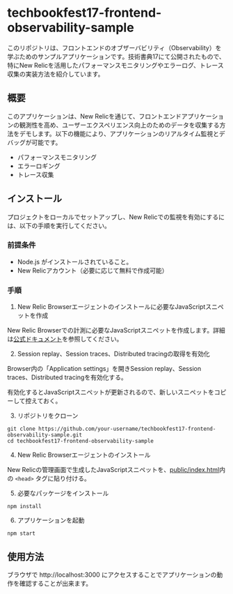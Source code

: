 # techbookfest17-frontend-observability-sample

このリポジトリは、フロントエンドのオブザーバビリティ（Observability）を学ぶためのサンプルアプリケーションです。技術書典17にて公開されたもので、特にNew Relicを活用したパフォーマンスモニタリングやエラーログ、トレース収集の実装方法を紹介しています。

## 概要

このアプリケーションは、New Relicを通じて、フロントエンドアプリケーションの観測性を高め、ユーザーエクスペリエンス向上のためのデータを収集する方法をデモします。以下の機能により、アプリケーションのリアルタイム監視とデバッグが可能です。

- パフォーマンスモニタリング
- エラーロギング
- トレース収集

## インストール

プロジェクトをローカルでセットアップし、New Relicでの監視を有効にするには、以下の手順を実行してください。

### 前提条件

- Node.js がインストールされていること。
- New Relicアカウント（必要に応じて無料で作成可能）

### 手順

1. New Relic Browserエージェントのインストールに必要なJavaScriptスニペットを作成

New Relic Browserでの計測に必要なJavaScriptスニペットを作成します。詳細は[公式ドキュメント](https://docs.newrelic.com/docs/browser/browser-monitoring/installation/install-browser-monitoring-agent/)を参照してください。

2. Session replay、Session traces、Distributed tracingの取得を有効化

Browser内の「Application settings」を開きSession replay、Session traces、Distributed tracingを有効化する。

有効化するとJavaScriptスニペットが更新されるので、新しいスニペットをコピーして控えておく。

3. リポジトリをクローン

```
git clone https://github.com/your-username/techbookfest17-frontend-observability-sample.git
cd techbookfest17-frontend-observability-sample
```

4. New Relic Browserエージェントのインストール

New Relicの管理画面で生成したJavaScriptスニペットを、[public/index.html](public/index.html)内の `<head>` タグに貼り付ける。

5.	必要なパッケージをインストール

```
npm install
```

6. アプリケーションを起動

```
npm start
```

## 使用方法

ブラウザで http://localhost:3000 にアクセスすることでアプリケーションの動作を確認することが出来ます。
